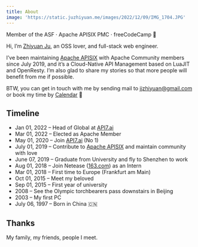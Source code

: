 ```yaml
---
title: About
image: 'https://static.juzhiyuan.me/images/2022/12/09/IMG_1704.JPG'
---
```


Member of the ASF · Apache APISIX PMC · freeCodeCamp 🔆 

Hi, I’m [Zhiyuan Ju](https://github.com/juzhiyuan), an OSS lover, and full-stack web engineer.

I’ve been maintaining [Apache APISIX](https://apisix.apache.org/) with Apache Community members since July 2019, and it’s a Cloud-Native API Management based on LuaJIT and OpenResty. I’m also glad to share my stories so that more people will benefit from me if possible.

BTW, you can get in touch with me by sending mail to [jjzhiyuan@gmail.com](mailto:jjzhiyuan@gmail.com) or book my time by [Calendar](https://meetings.hubspot.com/zhiyuan) 🙂

## Timeline

- Jan 01, 2022 – Head of Global at [API7.ai](https://api7.ai/)
- Mar 01, 2022 – Elected as Apache Member
- May 01, 2020 – Join [API7.ai](https://api7.ai/) (No 1)
- July 01, 2019 – Contribute to [Apache APISIX](https://apisix.apache.org/) and maintain community with love
- June 07, 2019 – Graduate from University and fly to Shenzhen to work
- Aug 01, 2018 – Join Netease ([163.com](http://www.163.com)) as an Intern
- Mar 01, 2018 – First time to Europe (Frankfurt am Main)
- Oct 01, 2015 – Meet my beloved
- Sep 01, 2015 – First year of university
- 2008 – See the Olympic torchbearers pass downstairs in Beijing
- 2003 – My first PC
- July 06, 1997 – Born in China 🇨🇳

## Thanks

My family, my friends, people I meet.